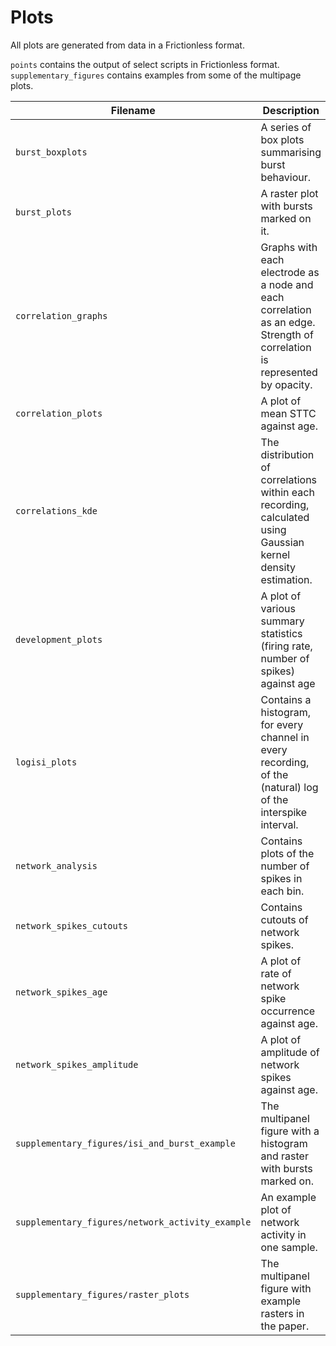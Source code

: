 # Plots

All plots are generated from data in a Frictionless format.

`points` contains the output of select scripts in Frictionless format. `supplementary_figures` contains examples from some of the multipage plots.

| Filename | Description | Script |
| --- | --- | --- |
| `burst_boxplots` | A series of box plots summarising burst behaviour. | `compute_burst_statistics.py` |
| `burst_plots` | A raster plot with bursts marked on it. | `analyse_bursting.py` |
| `correlation_graphs` | Graphs with each electrode as a node and each correlation as an edge. Strength of correlation is represented by opacity. | `draw_correlation_graphs.py` |
| `correlation_plots` | A plot of mean STTC against age. | `correlate_pairwise.py` |
| `correlations_kde` | The distribution of correlations within each recording, calculated using Gaussian kernel density estimation. | `analyse_correlations.py` |
| `development_plots` | A plot of various summary statistics (firing rate, number of spikes) against age | `compute_summary_statistics.py` |
| `logisi_plots` | Contains a histogram, for every channel in every recording, of the (natural) log of the interspike interval. | `analyse_bursting.py` |
| `network_analysis` | Contains plots of the number of spikes in each bin. | `analyse_network_spikes.py` |
| `network_spikes_cutouts` | Contains cutouts of network spikes. | `analyse_network_spikes.py` |
| `network_spikes_age` | A plot of rate of network spike occurrence against age. | `analyse_network_spikes.py` |
| `network_spikes_amplitude` | A plot of amplitude of network spikes against age. | `analyse_network_spikes.py` |
| `supplementary_figures/isi_and_burst_example` | The multipanel figure with a histogram and raster with bursts marked on. | `analyse_bursting.py` |
| `supplementary_figures/network_activity_example` | An example plot of network activity in one sample. | `analyse_network_spikes.py` |
| `supplementary_figures/raster_plots` | The multipanel figure with example rasters in the paper. | `analyse_bursting.py` |
